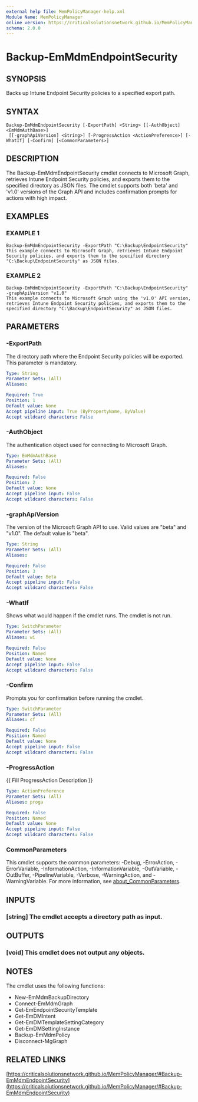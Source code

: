 ```yaml
---
external help file: MemPolicyManager-help.xml
Module Name: MemPolicyManager
online version: https://criticalsolutionsnetwork.github.io/MemPolicyManager/#Backup-EmMdmEndpointSecurity
schema: 2.0.0
---
```


# Backup-EmMdmEndpointSecurity

## SYNOPSIS
Backs up Intune Endpoint Security policies to a specified export path.

## SYNTAX

```
Backup-EmMdmEndpointSecurity [-ExportPath] <String> [[-AuthObject] <EmMdmAuthBase>]
 [[-graphApiVersion] <String>] [-ProgressAction <ActionPreference>] [-WhatIf] [-Confirm] [<CommonParameters>]
```

## DESCRIPTION
The Backup-EmMdmEndpointSecurity cmdlet connects to Microsoft Graph, retrieves Intune Endpoint Security policies, and exports them to the specified directory as JSON files.
The cmdlet supports both 'beta' and 'v1.0' versions of the Graph API and includes confirmation prompts for actions with high impact.

## EXAMPLES

### EXAMPLE 1
```
Backup-EmMdmEndpointSecurity -ExportPath "C:\Backup\EndpointSecurity"
This example connects to Microsoft Graph, retrieves Intune Endpoint Security policies, and exports them to the specified directory "C:\Backup\EndpointSecurity" as JSON files.
```

### EXAMPLE 2
```
Backup-EmMdmEndpointSecurity -ExportPath "C:\Backup\EndpointSecurity" -graphApiVersion "v1.0"
This example connects to Microsoft Graph using the 'v1.0' API version, retrieves Intune Endpoint Security policies, and exports them to the specified directory "C:\Backup\EndpointSecurity" as JSON files.
```

## PARAMETERS

### -ExportPath
The directory path where the Endpoint Security policies will be exported.
This parameter is mandatory.

```yaml
Type: String
Parameter Sets: (All)
Aliases:

Required: True
Position: 1
Default value: None
Accept pipeline input: True (ByPropertyName, ByValue)
Accept wildcard characters: False
```

### -AuthObject
The authentication object used for connecting to Microsoft Graph.

```yaml
Type: EmMdmAuthBase
Parameter Sets: (All)
Aliases:

Required: False
Position: 2
Default value: None
Accept pipeline input: False
Accept wildcard characters: False
```

### -graphApiVersion
The version of the Microsoft Graph API to use. Valid values are "beta" and "v1.0".
The default value is "beta".

```yaml
Type: String
Parameter Sets: (All)
Aliases:

Required: False
Position: 3
Default value: Beta
Accept pipeline input: False
Accept wildcard characters: False
```

### -WhatIf
Shows what would happen if the cmdlet runs.
The cmdlet is not run.

```yaml
Type: SwitchParameter
Parameter Sets: (All)
Aliases: wi

Required: False
Position: Named
Default value: None
Accept pipeline input: False
Accept wildcard characters: False
```

### -Confirm
Prompts you for confirmation before running the cmdlet.

```yaml
Type: SwitchParameter
Parameter Sets: (All)
Aliases: cf

Required: False
Position: Named
Default value: None
Accept pipeline input: False
Accept wildcard characters: False
```

### -ProgressAction
{{ Fill ProgressAction Description }}

```yaml
Type: ActionPreference
Parameter Sets: (All)
Aliases: proga

Required: False
Position: Named
Default value: None
Accept pipeline input: False
Accept wildcard characters: False
```

### CommonParameters
This cmdlet supports the common parameters: -Debug, -ErrorAction, -ErrorVariable, -InformationAction, -InformationVariable, -OutVariable, -OutBuffer, -PipelineVariable, -Verbose, -WarningAction, and -WarningVariable. For more information, see [about_CommonParameters](http://go.microsoft.com/fwlink/?LinkID=113216).

## INPUTS

### [string] The cmdlet accepts a directory path as input.
## OUTPUTS

### [void] This cmdlet does not output any objects.
## NOTES
The cmdlet uses the following functions:
- New-EmMdmBackupDirectory
- Connect-EmMdmGraph
- Get-EmEndpointSecurityTemplate
- Get-EmDMIntent
- Get-EmDMTemplateSettingCategory
- Get-EmDMSettingInstance
- Backup-EmMdmPolicy
- Disconnect-MgGraph

## RELATED LINKS

[https://criticalsolutionsnetwork.github.io/MemPolicyManager/#Backup-EmMdmEndpointSecurity](https://criticalsolutionsnetwork.github.io/MemPolicyManager/#Backup-EmMdmEndpointSecurity)

